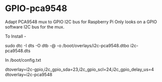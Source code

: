 # GPIO-pca9548
Adapt PCA9548 mux to GPIO I2C bus for Raspberry Pi 
Only looks on a GPIO software I2C bus for the mux.

To Install - 

sudo dtc -I dts -O dtb -@ -o /boot/overlays/i2c-pca9548.dtbo i2c-pca9548.dts

In /boot/config.txt

dtoverlay=i2c-gpio,i2c_gpio_sda=23,i2c_gpio_scl=24,i2c_gpio_delay_us=4
dtoverlay=i2c-pca9548
